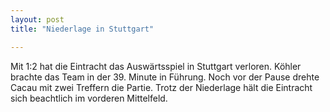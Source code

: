 ```yaml
---
layout: post
title: "Niederlage in Stuttgart"

---
```


Mit 1:2 hat die Eintracht das Auswärtsspiel in Stuttgart verloren. Köhler brachte das Team in der 39. Minute in Führung. Noch vor der Pause drehte Cacau mit zwei Treffern die Partie. Trotz der Niederlage hält die Eintracht sich beachtlich im vorderen Mittelfeld.


